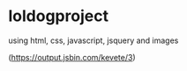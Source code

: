 # loldogproject
using html, css, javascript, jsquery and images

(https://output.jsbin.com/kevete/3)
